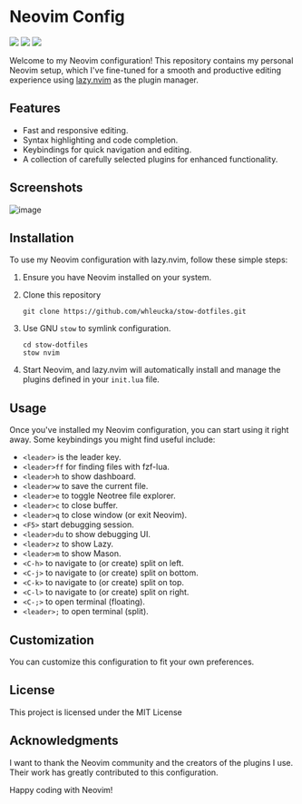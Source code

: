 # Neovim Config
<a href="https://dotfyle.com/whleucka/stow-dotfiles-nvim-config-nvim"><img src="https://dotfyle.com/whleucka/stow-dotfiles-nvim-config-nvim/badges/plugins?style=flat" /></a>
<a href="https://dotfyle.com/whleucka/stow-dotfiles-nvim-config-nvim"><img src="https://dotfyle.com/whleucka/stow-dotfiles-nvim-config-nvim/badges/leaderkey?style=flat" /></a>
<a href="https://dotfyle.com/whleucka/stow-dotfiles-nvim-config-nvim"><img src="https://dotfyle.com/whleucka/stow-dotfiles-nvim-config-nvim/badges/plugin-manager?style=flat" /></a>

Welcome to my Neovim configuration! This repository contains my personal Neovim setup, which I've fine-tuned for a smooth and productive editing experience using [lazy.nvim](https://github.com/folke/lazy.nvim) as the plugin manager.

## Features

- Fast and responsive editing.
- Syntax highlighting and code completion.
- Keybindings for quick navigation and editing.
- A collection of carefully selected plugins for enhanced functionality.

## Screenshots
![image](https://github.com/whleucka/stow-dotfiles/assets/71740767/cdf2fb7b-ea14-4146-9962-d09145455170)

## Installation

To use my Neovim configuration with lazy.nvim, follow these simple steps:

1. Ensure you have Neovim installed on your system.

2. Clone this repository

   ```shell
   git clone https://github.com/whleucka/stow-dotfiles.git
   ```

3. Use GNU `stow` to symlink configuration.

   ```shell
   cd stow-dotfiles
   stow nvim
   ```

3. Start Neovim, and lazy.nvim will automatically install and manage the plugins defined in your `init.lua` file.

## Usage

Once you've installed my Neovim configuration, you can start using it right away. Some keybindings you might find useful include:

- `<leader>` is the leader key.
- `<leader>ff` for finding files with fzf-lua.
- `<leader>h` to show dashboard.
- `<leader>w` to save the current file.
- `<leader>e` to toggle Neotree file explorer.
- `<leader>c` to close buffer.
- `<leader>q` to close window (or exit Neovim).
- `<F5>` start debugging session.
- `<leader>du` to show debugging UI.
- `<leader>z` to show Lazy.
- `<leader>m` to show Mason.
- `<C-h>` to navigate to (or create) split on left.
- `<C-j>` to navigate to (or create) split on bottom.
- `<C-k>` to navigate to (or create) split on top.
- `<C-l>` to navigate to (or create) split on right.
- `<C-;>` to open terminal (floating).
- `<leader>;` to open terminal (split).

## Customization

You can customize this configuration to fit your own preferences.

## License

This project is licensed under the MIT License

## Acknowledgments

I want to thank the Neovim community and the creators of the plugins I use. Their work has greatly contributed to this configuration.

Happy coding with Neovim!
